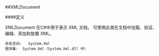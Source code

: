##XMLDocument

####定义

XMLDocument 在C#中用于表示 XML 文档。可使用此类在文档中加载、验证、编辑、添加和放置 XML。

    命名空间:   System.Xml
    程序集:  System.Xml（System.Xml.dll 中）